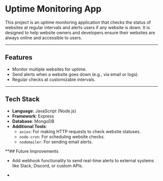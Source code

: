 # Uptime Monitoring App

This project is an uptime monitoring application that checks the status of websites at regular intervals and alerts users if any website is down. It is designed to help website owners and developers ensure their websites are always online and accessible to users.

---

## **Features**
- Monitor multiple websites for uptime.
- Send alerts when a website goes down (e.g., via email or logs).
- Regular checks at customizable intervals.

---

## **Tech Stack**
- **Language**: JavaScript (Node.js)
- **Framework**: Express
- **Database**: MongoDB
- **Additional Tools**:
  - `axios`: For making HTTP requests to check website statuses.
  - `node-cron`: For scheduling website checks.
  - `nodemailer`: For sending email alerts.
 
**## Future Improvements
- Add webhook functionality to send real-time alerts to external systems like Slack, Discord, or custom APIs.
*
